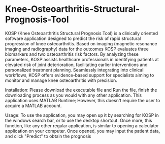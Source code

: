 # Knee-Osteoarthritis-Structural-Prognosis-Tool

KOSP (Knee Osteoarthritis Structural Prognosis Tool) is a clinically oriented software application designed to predict the risk of rapid structural progression of knee osteoarthritis. Based on imaging (magnetic resonance imaging and radiography) data for the outcomes KOSP evaluates three biomarkers and two osteoarthritis risk factors. By analyzing these parameters, KOSP assists healthcare professionals in identifying patients at elevated risk of joint deterioration, facilitating earlier interventions and personalized treatment planning. Seamlessly integrating into clinical workflows, KOSP offers evidence-based support for specialists aiming to monitor and manage knee osteoarthritis with precision.

Installation: Please download the executable file and Run the file, finish the downloading process as you would with any other application. This application uses MATLAB Runtime; However, this doesn't require the user to acquire a MATLAB account.

Usage: To use the application, you may open up it by searching for KOSP in the windows search bar, or to use the desktop shortcut. Once more, this function, like any other regular application, is similar to opening a calculator application on your computer. Once opened, you may input the patient data, and click "Predict" to obtain the prognosis
